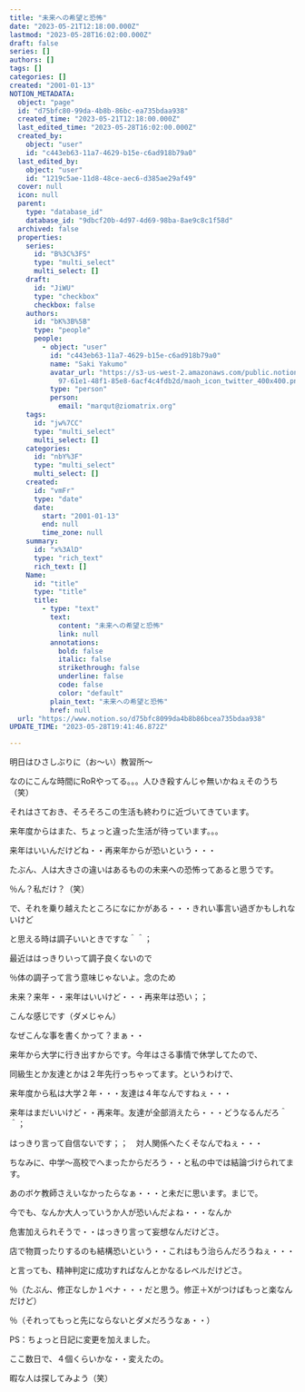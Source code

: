 ```yaml
---
title: "未来への希望と恐怖"
date: "2023-05-21T12:18:00.000Z"
lastmod: "2023-05-28T16:02:00.000Z"
draft: false
series: []
authors: []
tags: []
categories: []
created: "2001-01-13"
NOTION_METADATA:
  object: "page"
  id: "d75bfc80-99da-4b8b-86bc-ea735bdaa938"
  created_time: "2023-05-21T12:18:00.000Z"
  last_edited_time: "2023-05-28T16:02:00.000Z"
  created_by:
    object: "user"
    id: "c443eb63-11a7-4629-b15e-c6ad918b79a0"
  last_edited_by:
    object: "user"
    id: "1219c5ae-11d8-48ce-aec6-d385ae29af49"
  cover: null
  icon: null
  parent:
    type: "database_id"
    database_id: "9dbcf20b-4d97-4d69-98ba-8ae9c8c1f58d"
  archived: false
  properties:
    series:
      id: "B%3C%3FS"
      type: "multi_select"
      multi_select: []
    draft:
      id: "JiWU"
      type: "checkbox"
      checkbox: false
    authors:
      id: "bK%3B%5B"
      type: "people"
      people:
        - object: "user"
          id: "c443eb63-11a7-4629-b15e-c6ad918b79a0"
          name: "Saki Yakumo"
          avatar_url: "https://s3-us-west-2.amazonaws.com/public.notion-static.com/3ad1c4\
            97-61e1-48f1-85e8-6acf4c4fdb2d/maoh_icon_twitter_400x400.png"
          type: "person"
          person:
            email: "marqut@ziomatrix.org"
    tags:
      id: "jw%7CC"
      type: "multi_select"
      multi_select: []
    categories:
      id: "nbY%3F"
      type: "multi_select"
      multi_select: []
    created:
      id: "vmFr"
      type: "date"
      date:
        start: "2001-01-13"
        end: null
        time_zone: null
    summary:
      id: "x%3AlD"
      type: "rich_text"
      rich_text: []
    Name:
      id: "title"
      type: "title"
      title:
        - type: "text"
          text:
            content: "未来への希望と恐怖"
            link: null
          annotations:
            bold: false
            italic: false
            strikethrough: false
            underline: false
            code: false
            color: "default"
          plain_text: "未来への希望と恐怖"
          href: null
  url: "https://www.notion.so/d75bfc8099da4b8b86bcea735bdaa938"
UPDATE_TIME: "2023-05-28T19:41:46.872Z"

---
```

<link rel="stylesheet" href="https://cdn.jsdelivr.net/npm/katex@0.16.2/dist/katex.min.css" integrity="sha384-bYdxxUwYipFNohQlHt0bjN/LCpueqWz13HufFEV1SUatKs1cm4L6fFgCi1jT643X" crossorigin="anonymous">


明日はひさしぶりに（お～い）教習所～


なのにこんな時間にRoRやってる。。。人ひき殺すんじゃ無いかねぇそのうち（笑）


それはさておき、そろそろこの生活も終わりに近づいてきています。


来年度からはまた、ちょっと違った生活が待っています。。。


来年はいいんだけどね・・再来年からが恐いという・・・


たぶん、人は大きさの違いはあるものの未来への恐怖ってあると思うです。


％ん？私だけ？（笑）


で、それを乗り越えたところになにかがある・・・きれい事言い過ぎかもしれないけど


と思える時は調子いいときですな＾＾；


最近ははっきりいって調子良くないので


％体の調子って言う意味じゃないよ。念のため


未来？来年・・来年はいいけど・・・再来年は恐い；；


こんな感じです（ダメじゃん）


なぜこんな事を書くかって？まぁ・・


来年から大学に行き出すからです。今年はさる事情で休学してたので、


同級生とか友達とかは２年先行っちゃってます。というわけで、


来年度から私は大学２年・・・友達は４年なんですねぇ・・・


来年はまだいいけど・・再来年。友達が全部消えたら・・・どうなるんだろ＾＾；


はっきり言って自信ないです；；　対人関係へたくそなんでねぇ・・・


ちなみに、中学～高校でへまったからだろう・・と私の中では結論づけられてます。


あのボケ教師さえいなかったらなぁ・・・と未だに思います。まじで。


今でも、なんか大人っていうか人が恐いんだよね・・・なんか


危害加えられそうで・・はっきり言って妄想なんだけどさ。


店で物買ったりするのも結構恐いという・・これはもう治らんだろうねぇ・・・


と言っても、精神判定に成功すればなんとかなるレベルだけどさ。


％（たぶん、修正なしか１ペナ・・・だと思う。修正＋Xがつけばもっと楽なんだけど）


％（それってもっと先にならないとダメだろうなぁ・・）


PS：ちょっと日記に変更を加えました。


ここ数日で、４個くらいかな・・変えたの。


暇な人は探してみよう（笑）

